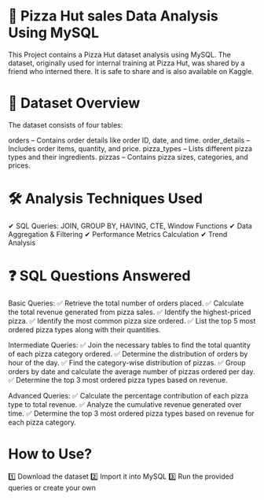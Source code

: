 # 🍕 Pizza Hut sales  Data Analysis Using MySQL

This Project contains a Pizza Hut dataset analysis using MySQL. The dataset, originally used for internal training at Pizza Hut, was shared by a friend who interned there. It is safe to share and is also available on Kaggle.


# 📌 Dataset Overview

The dataset consists of four tables:

orders – Contains order details like order ID, date, and time.
order_details – Includes order items, quantity, and price.
pizza_types – Lists different pizza types and their ingredients.
pizzas – Contains pizza sizes, categories, and prices.

# 🛠️ Analysis Techniques Used

✔ SQL Queries: JOIN, GROUP BY, HAVING, CTE, Window Functions
✔ Data Aggregation & Filtering
✔ Performance Metrics Calculation
✔ Trend Analysis

# ❓ SQL Questions Answered

Basic Queries:
✅ Retrieve the total number of orders placed.
✅ Calculate the total revenue generated from pizza sales.
✅ Identify the highest-priced pizza.
✅ Identify the most common pizza size ordered.
✅ List the top 5 most ordered pizza types along with their quantities.

Intermediate Queries:
✅ Join the necessary tables to find the total quantity of each pizza category ordered.
✅ Determine the distribution of orders by hour of the day.
✅ Find the category-wise distribution of pizzas.
✅ Group orders by date and calculate the average number of pizzas ordered per day.
✅ Determine the top 3 most ordered pizza types based on revenue.

Advanced Queries:
✅ Calculate the percentage contribution of each pizza type to total revenue.
✅ Analyze the cumulative revenue generated over time.
✅ Determine the top 3 most ordered pizza types based on revenue for each pizza category.

#    How to Use?

1️⃣ Download the dataset
2️⃣ Import it into MySQL
3️⃣ Run the provided queries or create your own


